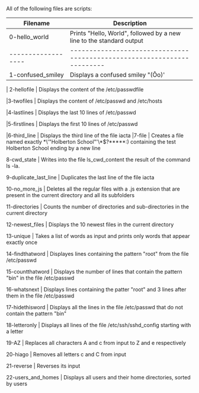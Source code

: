 All of the following files are scripts:



|Filename            |        Description                                                         |
----------------     | -------------------------------------------------------------------------- |
|0-hello_world		   |       Prints "Hello, World", followed by a new line to the standard output |
| ------------------ | -----------------------------------------------------------------------    |
|1-confused_smiley	|       Displays a confused smiley "(Ôo)' |

| 2-hellofile				 |   Displays the content of the /etc/passwdfile

|3-twofiles					|               Displays the content of /etc/passwd and /etc/hosts

|4-lastlines						|	            Displays the last 10 lines of /etc/passwd

|5-firstlines					|			                Displays the first 10 lines of /etc/passwd

|6-third_line							|			            Displays the third line of the file iacta
|7-file												     |                   Creates a file named exactly \*\\'"Holberton School"\'\\*$\?\*\*\*\*\*:)                              containing the test Holberton School ending by a new line

8-cwd_state									|					            Writes into the file ls_cwd_content the result of the command ls -la.

9-duplicate_last_line							|							       Duplicates the last line of the file iacta

10-no_more_js						|									                  Deletes all the regular files with a .js extension that are present in the                            current directory and all its subfolders

11-directories         								|								     Counts the number of directories and sub-directories in the current directory

12-newest_files							|										                Displays the 10 newest files in the current directory

13-unique								|											           Takes a list of words as input and prints only words that appear exactly once

14-findthatword					|															              Displayes lines containing the pattern "root" from the file /etc/passwd

15-countthatword					|															         Displays the number of lines that contain the pattern "bin" in the file /etc/passwd

16-whatsnext										|												            Displays lines containing the patter "root" and 3 lines after them in the                            file /etc/passwd

17-hidethisword								|															              Displays all the lines in the file /etc/passwd that do not contain the pattern                             "bin"

18-letteronly									|															                 Displays all lines of the file /etc/ssh/sshd_config starting with a letter

19-AZ							|																				                     Replaces all characters A and c from input to Z and e respectively

20-hiago						|																						                Removes all letters c and C from input

21-reverse								|																						           Reverses its input

22-users_and_homes								|																						      Displays all users and their home directories, sorted by users
